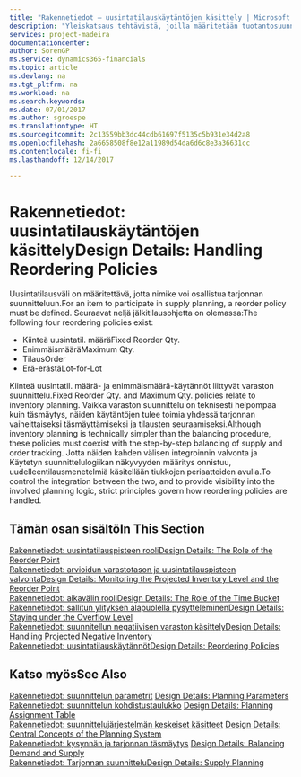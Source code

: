 ```yaml
---
title: "Rakennetiedot – uusintatilauskäytäntöjen käsittely | Microsoft Docs"
description: "Yleiskatsaus tehtävistä, joilla määritetään tuotantosuunnittelun uusintatilauskäytäntö."
services: project-madeira
documentationcenter: 
author: SorenGP
ms.service: dynamics365-financials
ms.topic: article
ms.devlang: na
ms.tgt_pltfrm: na
ms.workload: na
ms.search.keywords: 
ms.date: 07/01/2017
ms.author: sgroespe
ms.translationtype: HT
ms.sourcegitcommit: 2c13559bb3dc44cdb61697f5135c5b931e34d2a8
ms.openlocfilehash: 2a6658508f8e12a11989d54da6d6c8e3a36631cc
ms.contentlocale: fi-fi
ms.lasthandoff: 12/14/2017

---
```

# <a name="design-details-handling-reordering-policies"></a><span data-ttu-id="26e31-103">Rakennetiedot: uusintatilauskäytäntöjen käsittely</span><span class="sxs-lookup"><span data-stu-id="26e31-103">Design Details: Handling Reordering Policies</span></span>
<span data-ttu-id="26e31-104">Uusintatilausväli on määritettävä, jotta nimike voi osallistua tarjonnan suunnitteluun.</span><span class="sxs-lookup"><span data-stu-id="26e31-104">For an item to participate in supply planning, a reorder policy must be defined.</span></span> <span data-ttu-id="26e31-105">Seuraavat neljä jälkitilausohjetta on olemassa:</span><span class="sxs-lookup"><span data-stu-id="26e31-105">The following four reordering policies exist:</span></span>  
  
* <span data-ttu-id="26e31-106">Kiinteä uusintatil. määrä</span><span class="sxs-lookup"><span data-stu-id="26e31-106">Fixed Reorder Qty.</span></span>  
* <span data-ttu-id="26e31-107">Enimmäismäärä</span><span class="sxs-lookup"><span data-stu-id="26e31-107">Maximum Qty.</span></span>  
* <span data-ttu-id="26e31-108">Tilaus</span><span class="sxs-lookup"><span data-stu-id="26e31-108">Order</span></span>  
* <span data-ttu-id="26e31-109">Erä-erästä</span><span class="sxs-lookup"><span data-stu-id="26e31-109">Lot-for-Lot</span></span>  
  
<span data-ttu-id="26e31-110">Kiinteä uusintatil. määrä- ja enimmäismäärä-käytännöt liittyvät varaston suunnittelu.</span><span class="sxs-lookup"><span data-stu-id="26e31-110">Fixed Reorder Qty. and Maximum Qty. policies relate to inventory planning.</span></span> <span data-ttu-id="26e31-111">Vaikka varaston suunnittelu on teknisesti helpompaa kuin täsmäytys, näiden käytäntöjen tulee toimia yhdessä tarjonnan vaiheittaiseksi täsmäyttämiseksi ja tilausten seuraamiseksi.</span><span class="sxs-lookup"><span data-stu-id="26e31-111">Although inventory planning is technically simpler than the balancing procedure, these policies must coexist with the step-by-step balancing of supply and order tracking.</span></span> <span data-ttu-id="26e31-112">Jotta näiden kahden välisen integroinnin valvonta ja Käytetyn suunnittelulogiikan näkyvyyden määritys onnistuu, uudelleentilausmenetelmiä käsitellään tiukkojen periaatteiden avulla.</span><span class="sxs-lookup"><span data-stu-id="26e31-112">To control the integration between the two, and to provide visibility into the involved planning logic, strict principles govern how reordering policies are handled.</span></span>  
  
## <a name="in-this-section"></a><span data-ttu-id="26e31-113">Tämän osan sisältö</span><span class="sxs-lookup"><span data-stu-id="26e31-113">In This Section</span></span>  
[<span data-ttu-id="26e31-114">Rakennetiedot: uusintatilauspisteen rooli</span><span class="sxs-lookup"><span data-stu-id="26e31-114">Design Details: The Role of the Reorder Point</span></span>](design-details-the-role-of-the-reorder-point.md)  
[<span data-ttu-id="26e31-115">Rakennetiedot: arvioidun varastotason ja uusintatilauspisteen valvonta</span><span class="sxs-lookup"><span data-stu-id="26e31-115">Design Details: Monitoring the Projected Inventory Level and the Reorder Point</span></span>](design-details-monitoring-the-projected-inventory-level-and-the-reorder-point.md)  
[<span data-ttu-id="26e31-116">Rakennetiedot: aikavälin rooli</span><span class="sxs-lookup"><span data-stu-id="26e31-116">Design Details: The Role of the Time Bucket</span></span>](design-details-the-role-of-the-time-bucket.md)  
[<span data-ttu-id="26e31-117">Rakennetiedot: sallitun ylityksen alapuolella pysytteleminen</span><span class="sxs-lookup"><span data-stu-id="26e31-117">Design Details: Staying under the Overflow Level</span></span>](design-details-staying-under-the-overflow-level.md)  
[<span data-ttu-id="26e31-118">Rakennetiedot: suunnitellun negatiivisen varaston käsittely</span><span class="sxs-lookup"><span data-stu-id="26e31-118">Design Details: Handling Projected Negative Inventory</span></span>](design-details-handling-projected-negative-inventory.md)  
[<span data-ttu-id="26e31-119">Rakennetiedot: uusintatilauskäytännöt</span><span class="sxs-lookup"><span data-stu-id="26e31-119">Design Details: Reordering Policies</span></span>](design-details-reordering-policies.md)  
  
## <a name="see-also"></a><span data-ttu-id="26e31-120">Katso myös</span><span class="sxs-lookup"><span data-stu-id="26e31-120">See Also</span></span>  
<span data-ttu-id="26e31-121">[Rakennetiedot: suunnittelun parametrit](design-details-planning-parameters.md) </span><span class="sxs-lookup"><span data-stu-id="26e31-121">[Design Details: Planning Parameters](design-details-planning-parameters.md) </span></span>  
<span data-ttu-id="26e31-122">[Rakennetiedot: suunnittelun kohdistustaulukko](design-details-planning-assignment-table.md) </span><span class="sxs-lookup"><span data-stu-id="26e31-122">[Design Details: Planning Assignment Table](design-details-planning-assignment-table.md) </span></span>  
<span data-ttu-id="26e31-123">[Rakennetiedot: suunnittelujärjestelmän keskeiset käsitteet](design-details-central-concepts-of-the-planning-system.md) </span><span class="sxs-lookup"><span data-stu-id="26e31-123">[Design Details: Central Concepts of the Planning System](design-details-central-concepts-of-the-planning-system.md) </span></span>  
<span data-ttu-id="26e31-124">[Rakennetiedot: kysynnän ja tarjonnan täsmäytys](design-details-balancing-demand-and-supply.md) </span><span class="sxs-lookup"><span data-stu-id="26e31-124">[Design Details: Balancing Demand and Supply](design-details-balancing-demand-and-supply.md) </span></span>  
[<span data-ttu-id="26e31-125">Rakennetiedot: Tarjonnan suunnittelu</span><span class="sxs-lookup"><span data-stu-id="26e31-125">Design Details: Supply Planning</span></span>](design-details-supply-planning.md)
